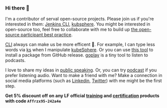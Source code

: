 ### Hi there 👋

I'm a contributor of serval open-source projects. Please join us if you're interested in them: [Jenkins CLI](https://github.com/jenkins-zh/jenkins-cli), [kubsphere](https://github.com/kubesphere/kubesphere). You might be interested in open-source too, feel free to collaborate with me to build up [the open-source participant best practice](https://github.com/LinuxSuRen/open-source-best-practice).

[CLI](https://github.com/topics/cli) always can make us be more efficent 🚀. For example, I can type less words via [ks](https://github.com/kubesphere-sigs/ks) when I manipulate [kubeSphere](https://github.com/kubesphere/kubesphere). Or you can use [this tool](https://github.com/LinuxSuRen/http-downloader/) to install a package from GitHub release. [goplay](https://github.com/LinuxSuRen/goplay) is a tiny tool to listen to podcasts.

I love to share my ideas in [public speaking](public-speaking/README.md). Or, you can try [podcast](https://github.com/opensource-f2f/episode) if you prefer listening audio. Want to make a friend with me? Make a connection in social media platforms (such as [Linkedin](https://www.linkedin.com/in/linuxsuren/), [Twitter](https://twitter.com/linuxsuren)) with me might be the first step.

**Get 5% discount off on any LF official [training](https://training.linuxfoundation.cn/courses) and [certification](https://training.linuxfoundation.cn/certificates) products with code `Affrzx95-242a4e`**
